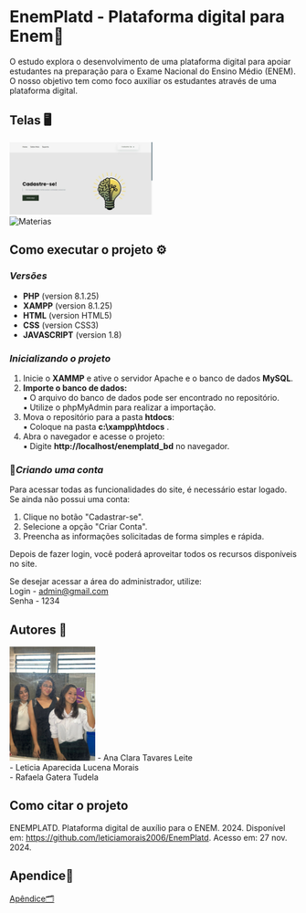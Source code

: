 # EnemPlatd - Plataforma digital para Enem📌

O estudo explora o desenvolvimento de uma plataforma digital para apoiar 
estudantes na preparação para o Exame Nacional do Ensino Médio (ENEM). 
O nosso objetivo tem como foco auxiliar os estudantes através de uma plataforma digital.

## Telas 🖥
<img src="tela inicial.png" alt="Tela Inicial" width="250"/><br>
<img src="materias.png" alt="Materias" width="300"/>

## Como executar o projeto ⚙
### *Versões*
- **PHP** (version 8.1.25)
- **XAMPP** (version  8.1.25)
- **HTML** (version HTML5)
- **CSS** (version CSS3)
- **JAVASCRIPT** (version 1.8)

### *Inicializando o projeto*
1. Inicie o **XAMMP** e ative o servidor Apache e o banco de dados **MySQL**.<br>
2. **Importe o banco de dados:**<br>
   ▪ O arquivo do banco de dados pode ser encontrado no repositório.<br>
   ▪ Utilize o phpMyAdmin para realizar a importação.<br>
3. Mova o repositório para a pasta **htdocs**:<br>
   ▪ Coloque na pasta **c:\xampp\htdocs** .<br>
4. Abra o navegador e acesse o projeto:<br>
   ▪ Digite **http://localhost/enemplatd_bd** no navegador.

### 🚀*Criando uma conta*
Para acessar todas as funcionalidades do site, é necessário estar logado. Se ainda não possui uma conta:

1. Clique no botão "Cadastrar-se".<br>
2. Selecione a opção "Criar Conta".<br>
3. Preencha as informações solicitadas de forma simples e rápida.<br>

Depois de fazer login, você poderá aproveitar todos os recursos disponíveis no site.<br>

Se desejar acessar a área do administrador, utilize:<br>
Login - admin@gmail.com<br>
Senha - 1234

## Autores 🤝
<img src="autores.jpeg" alt="Autores" width="150"/>
- Ana Clara Tavares Leite<br>
- Leticia Aparecida Lucena Morais<br>
- Rafaela Gatera Tudela

## Como citar o projeto
ENEMPLATD. Plataforma digital de auxílio para o ENEM. 2024. Disponível em: <https://github.com/leticiamorais2006/EnemPlatd>. Acesso em: 27 nov. 2024.

## Apendice🔗
[Apêndice🗂️](APÊNDICE.docx)
